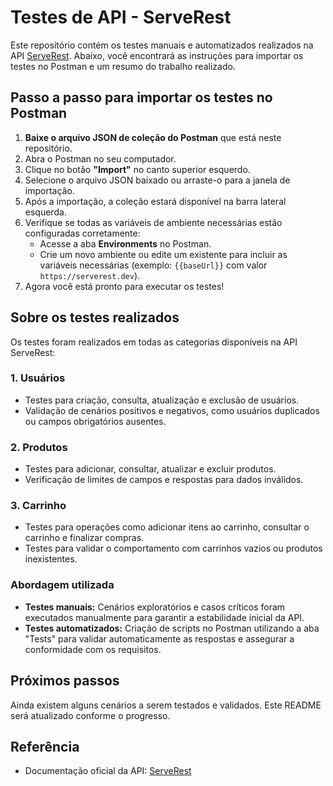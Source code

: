 # Testes de API - ServeRest

Este repositório contém os testes manuais e automatizados realizados na API [ServeRest](https://serverest.dev/). Abaixo, você encontrará as instruções para importar os testes no Postman e um resumo do trabalho realizado.

## Passo a passo para importar os testes no Postman

1. **Baixe o arquivo JSON de coleção do Postman** que está neste repositório.
2. Abra o Postman no seu computador.
3. Clique no botão **"Import"** no canto superior esquerdo.
4. Selecione o arquivo JSON baixado ou arraste-o para a janela de importação.
5. Após a importação, a coleção estará disponível na barra lateral esquerda.
6. Verifique se todas as variáveis de ambiente necessárias estão configuradas corretamente:
   - Acesse a aba **Environments** no Postman.
   - Crie um novo ambiente ou edite um existente para incluir as variáveis necessárias (exemplo: `{{baseUrl}}` com valor `https://serverest.dev`).
7. Agora você está pronto para executar os testes!

## Sobre os testes realizados

Os testes foram realizados em todas as categorias disponíveis na API ServeRest:

### 1. **Usuários**
- Testes para criação, consulta, atualização e exclusão de usuários.
- Validação de cenários positivos e negativos, como usuários duplicados ou campos obrigatórios ausentes.

### 2. **Produtos**
- Testes para adicionar, consultar, atualizar e excluir produtos.
- Verificação de limites de campos e respostas para dados inválidos.

### 3. **Carrinho**
- Testes para operações como adicionar itens ao carrinho, consultar o carrinho e finalizar compras.
- Testes para validar o comportamento com carrinhos vazios ou produtos inexistentes.

### Abordagem utilizada
- **Testes manuais:** Cenários exploratórios e casos críticos foram executados manualmente para garantir a estabilidade inicial da API.
- **Testes automatizados:** Criação de scripts no Postman utilizando a aba "Tests" para validar automaticamente as respostas e assegurar a conformidade com os requisitos.

## Próximos passos
Ainda existem alguns cenários a serem testados e validados. Este README será atualizado conforme o progresso.

## Referência
- Documentação oficial da API: [ServeRest](https://serverest.dev/)

